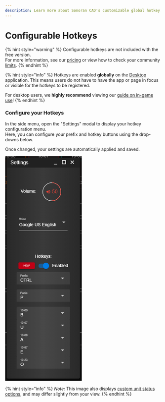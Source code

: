```yaml
---
description: Learn more about Sonoran CAD's customizable global hotkey system!
---
```


# Configurable Hotkeys

{% hint style="warning" %}
Configurable hotkeys are not included with the free version.  
For more information, see our [pricing](../../pricing/faq/) or view how to check your community [limits](../getting-started/view-your-limits.md).
{% endhint %}

{% hint style="info" %}
Hotkeys are enabled **globally** on the [Desktop ](../../downloads/)application. This means users do not have to have the app or page in focus or visible for the hotkeys to be registered.

For desktop users, we **highly recommend** viewing our [guide on in-game use](../../downloads/steam-browser-workaround.md)!
{% endhint %}

### Configure your Hotkeys

In the side menu, open the "Settings" modal to display your hotkey configuration menu.  
Here, you can configure your prefix and hotkey buttons using the drop-downs below.

Once changed, your settings are automatically applied and saved.

![Sonoran CAD&apos;s hotkey configuration menu](../../.gitbook/assets/hotkeys.png)

{% hint style="info" %}
_Note:_ This image also displays [custom unit status options](../customization/unit-status-codes.md), and may differ slightly from your view.
{% endhint %}

